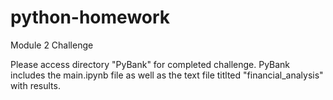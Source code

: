 # python-homework
Module 2 Challenge

Please access directory "PyBank" for completed challenge. PyBank includes the main.ipynb file as well as the text file titlted "financial_analysis" with results.
